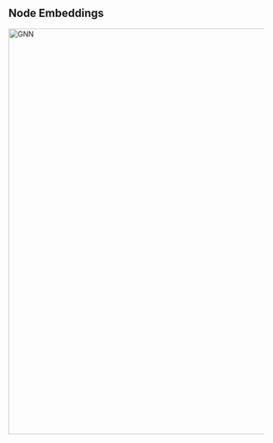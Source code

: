 ## Node Embeddings

<img src="https://github.com/zixi-liu/Graphical-Neural-Network/blob/main/Img/node-embeddings.PNG" alt="GNN" width = "800"/>

